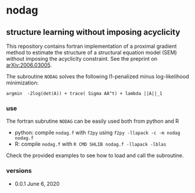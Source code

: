 # nodag
## structure learning without imposing acyclicity 


This repository contains fortran implementation of a 
proximal gradient method to estimate the structure of 
a structural equation model (SEM)
 without imposing the acyclicity constraint. 
See the preprint on [arXiv:2006.03005](https://arxiv.org/abs/2006.03005).

The subroutine `NODAG` solves the following l1-penalized 
minus log-likelihood minimization:

```
argmin  -2log(det(A)) + trace( Sigma AA^t) + lambda ||A||_1 
```

### use 

The fortran subrutine `NODAG` can be easily used both from python and R 

* python: compile `nodag.f` with `f2py` using `f2py -llapack -c -m nodag nodag.f` 
* R: compile `nodag.f` with `R CMD SHLIB nodag.f -llapack -lblas`

Check the provided examples to see how to load and call the subroutine.  

### versions 

* 0.0.1 June 6, 2020 
